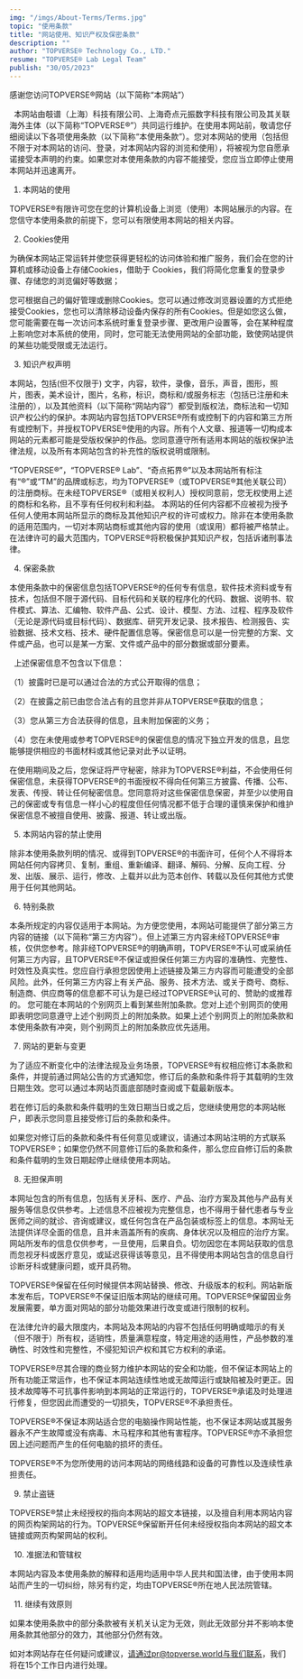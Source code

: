 ```yaml
---
img: "/imgs/About-Terms/Terms.jpg"
topic: "使用条款"
title: "网站使用、知识产权及保密条款"
description: ""
author: "TOPVERSE® Technology Co., LTD."
resume: "TOPVERSE® Lab Legal Team"
publish: "30/05/2023"
---
```


感谢您访问TOPVERSE®网站（以下简称“本网站”）

 
本网站由攲谱（上海）科技有限公司、上海奇点元振数字科技有限公司及其关联海外主体（以下简称“TOPVERSE®”）共同运行维护。在使用本网站前，敬请您仔细阅读以下各项使用条款（以下简称“本使用条款”）。您对本网站的使用（包括但不限于对本网站的访问、登录，对本网站内容的浏览和使用），将被视为您自愿承诺接受本声明的约束。如果您对本使用条款的内容不能接受，您应当立即停止使用本网站并迅速离开。
 

1. 本网站的使用


TOPVERSE®有限许可您在您的计算机设备上浏览（使用）本网站展示的内容。在您信守本使用条款的前提下，您可以有限使用本网站的相关内容。 

 
2. Cookies使用


为确保本网站正常运转并使您获得更轻松的访问体验和推广服务，我们会在您的计算机或移动设备上存储Cookies，借助于 Cookies，我们将简化您重复的登录步骤、存储您的浏览偏好等数据； 

您可根据自己的偏好管理或删除Cookies。您可以通过修改浏览器设置的方式拒绝接受Cookies，您也可以清除移动设备内保存的所有Cookies。但是如您这么做，您可能需要在每一次访问本系统时重复登录步骤、更改用户设置等，会在某种程度上影响您对本系统的使用，同时，您可能无法使用网站的全部功能，致使网站提供的某些功能受限或无法运行。 

 
3. 知识产权声明 


本网站，包括(但不仅限于) 文字，内容，软件，录像，音乐，声音，图形，照片，图表，美术设计，图片，名称，标识，商标和/或服务标志（包括已注册和未注册的），以及其他资料（以下简称“网站内容”）都受到版权法，商标法和一切知识产权公约的保护。本网站内容包括TOPVERSE®所有或控制下的内容和第三方所有或控制下，并授权TOPVERSE®使用的内容。所有个人文章、报道等一切构成本网站的元素都可能是受版权保护的作品。您同意遵守所有适用本网站的版权保护法律法规，以及所有本网站包含的补充性的版权说明或限制。 


“TOPVERSE®”，“TOPVERSE® Lab”、“奇点拓界®”以及本网站所有标注有“®”或“TM”的品牌或标志，均为TOPVERSE®（或TOPVERSE®其他关联公司）的注册商标。在未经TOPVERSE®（或相关权利人）授权同意前，您无权使用上述的商标和名称，且不享有任何权利和利益。 本网站的任何内容都不应被视为授予任何人使用本网站所显示的商标及其他知识产权的许可或权力。除非在本使用条款的适用范围内，一切对本网站商标或其他内容的使用（或误用）都将被严格禁止。在法律许可的最大范围内，TOPVERSE®将积极保护其知识产权，包括诉诸刑事法律。 

 
4. 保密条款 


本使用条款中的保密信息包括TOPVERSE®的任何专有信息，软件技术资料或专有技术，包括但不限于源代码、目标代码和关联的程序化的代码、数据、说明书、软件模式、算法、汇编物、软件产品、公式、设计、模型、方法、过程、程序及软件（无论是源代码或目标代码）、数据库、研究开发记录、技术报告、检测报告、实验数据、技术文档、技术、硬件配置信息等。保密信息可以是一份完整的方案、文件或产品，也可以是某一方案、文件或产品中的部分数据或部分要素。 

 
上述保密信息不包含以下信息： 

（1）披露时已是可以通过合法的方式公开取得的信息； 

（2）在披露之前已由您合法占有的且您并非从TOPVERSE®获取的信息； 

（3）您从第三方合法获得的信息，且未附加保密的义务； 

（4）您在未使用或参考TOPVERSE®的保密信息的情况下独立开发的信息，且您能够提供相应的书面材料或其他记录对此予以证明。 


在使用期间及之后，您保证将严守秘密，除非为TOPVERSE®利益，不会使用任何保密信息，未获得TOPVERSE®的书面授权不得向任何第三方披露、传播、公布、发表、传授、转让任何秘密信息。您同意将对这些保密信息保密，并至少以使用自己的保密或专有信息一样小心的程度但任何情况都不低于合理的谨慎来保护和维护保密信息不被擅自使用、披露、报道、转让或出版。 

 
5. 本网站内容的禁止使用


除非本使用条款列明的情况、或得到TOPVERSE®的书面许可，任何个人不得将本网站任何内容拷贝、复制，重组、重新编译、翻译、解码、分解、反向工程、分发、出版、展示、运行，修改、上载并以此为范本创作、转载以及任何其他方式使用于任何其他网站。 

 
6. 特别条款 

本条所规定的内容仅适用于本网站。为方便您使用，本网站可能提供了部分第三方内容的链接（以下简称“第三方内容”）。但上述第三方内容未经TOPVERSE®审核，仅供您参考。除非经TOPVERSE®的明确声明，TOPVERSE®不认可或采纳任何第三方内容，且TOPVERSE®不保证或担保任何第三方内容的准确性、完整性、时效性及真实性。您应自行承担您因使用上述链接及第三方内容而可能遭受的全部风险。此外，任何第三方内容上有关产品、服务、技术方法、或关于商号、商标、制造商、供应商等的信息都不可认为是已经过TOPVERSE®认可的、赞助的或推荐的。 您可能在本网站的个别网页上看到某些附加条款。您对上述个别网页的使用即表明您同意遵守上述个别网页上的附加条款。如果上述个别网页上的附加条款和本使用条款有冲突，则个别网页上的附加条款应优先适用。 


7. 网站的更新与变更 


为了适应不断变化中的法律法规及业务场景，TOPVERSE®有权相应修订本条款和条件，并提前通过网站公告的方式通知您，修订后的条款和条件将于其载明的生效日期生效。您可以通过本网站页面底部随时查阅或下载最新版本。 

若在修订后的条款和条件载明的生效日期当日或之后，您继续使用您的本网站帐户，即表示您同意且接受修订后的条款和条件。 

如果您对修订后的条款和条件有任何意见或建议，请通过本网站注明的方式联系TOPVERSE®；如果您仍然不同意修订后的条款和条件，那么您应自修订后的条款和条件载明的生效日期起停止继续使用本网站。 

 
8. 无担保声明 

本网址包含的所有信息，包括有关牙科、医疗、产品、治疗方案及其他与产品有关服务等信息仅供参考。上述信息不应被视为完整信息，也不得用于替代患者与专业医师之间的就诊、咨询或建议，或任何包含在产品包装或标签上的信息。本网址无法提供详尽全面的信息，且并未涵盖所有的疾病、身体状况以及相应的治疗方案。网站所发布的信息仅供参考，一旦使用，后果自负。切勿因您在本网站获取的信息而忽视牙科或医疗意见，或延迟获得该等意见，且不得使用本网站包含的信息自行诊断牙科或健康问题，或开具药物。 


TOPVERSE®保留在任何时候提供本网站替换、修改、升级版本的权利。网站新版本发布后，TOPVERSE®不保证旧版本网站的继续可用。TOPVERSE®保留因业务发展需要，单方面对网站的部分功能效果进行改变或进行限制的权利。 

在法律允许的最大限度内，本网站及本网站的内容不包括任何明确或暗示的有关（但不限于）所有权，适销性，质量满意程度，特定用途的适用性，产品参数的准确性、时效性和完整性，不侵犯知识产权和其它方权利的承诺。 

TOPVERSE®尽其合理的商业努力维护本网站的安全和功能，但不保证本网站上的所有功能正常运作，也不保证本网站连续性地或无故障运行或缺陷被及时更正。因技术故障等不可抗事件影响到本网站的正常运行的，TOPVERSE®承诺及时处理进行修复，但您因此而遭受的一切损失，TOPVERSE®不承担责任。 

TOPVERSE®不保证本网站适合您的电脑操作网站性能，也不保证本网站或其服务器永不产生故障或没有病毒、木马程序和其他有害程序。TOPVERSE®亦不承担您因上述问题而产生的任何电脑的损坏的责任。 

TOPVERSE®不为您所使用的访问本网站的网络线路和设备的可靠性以及连续性承担责任。 

 
9. 禁止盗链 

TOPVERSE®禁止未经授权的指向本网站的超文本链接，以及擅自利用本网站内容的网页构架网站的行为。TOPVERSE®保留断开任何未经授权指向本网站的超文本链接或网页构架网站的权利。 

 
10. 准据法和管辖权 

本网站内容及本使用条款的解释和适用均适用中华人民共和国法律，由于使用本网站而产生的一切纠纷，除另有约定，均由TOPVERSE®所在地人民法院管辖。 

 
11. 继续有效原则 

如果本使用条款中的部分条款被有关机关认定为无效，则此无效部分并不影响本使用条款其他部分的效力，其他部分仍然有效。 

如对本网站存在任何疑问或建议，请通过pr@topverse.world与我们联系，我们将在15个工作日内进行处理。 

 